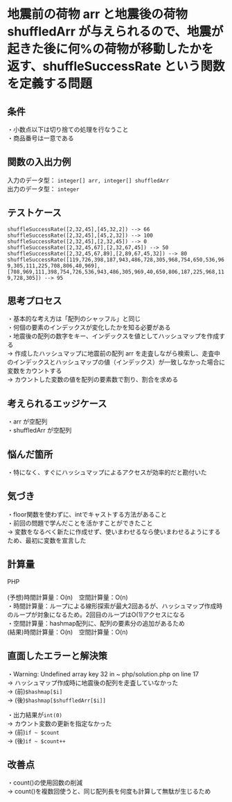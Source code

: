 # 地震前の荷物 arr と地震後の荷物 shuffledArr が与えられるので、地震が起きた後に何%の荷物が移動したかを返す、shuffleSuccessRate という関数を定義する問題

## 条件
・小数点以下は切り捨ての処理を行なうこと<br>
・商品番号は一意である<br>

## 関数の入出力例
入力のデータ型： `integer[] arr, integer[] shuffledArr`<br>
出力のデータ型： `integer`<br>

## テストケース
`shuffleSuccessRate([2,32,45],[45,32,2]) --> 66`<br>
`shuffleSuccessRate([2,32,45],[45,2,32]) --> 100`<br>
`shuffleSuccessRate([2,32,45],[2,32,45]) --> 0`<br>
`shuffleSuccessRate([2,32,45,67],[2,32,67,45]) --> 50`<br>
`shuffleSuccessRate([2,32,45,67,89],[2,89,67,45,32]) --> 80`<br>
`shuffleSuccessRate([119,726,398,187,943,486,728,305,968,754,650,536,969,305,111,225,708,806,40,969],[708,969,111,398,754,726,536,943,486,305,969,40,650,806,187,225,968,119,728,305]) --> 95`<br>

## 思考プロセス
・基本的な考え方は「配列のシャッフル」と同じ<br>
・何個の要素のインデックスが変化したかを知る必要がある<br>
・地震後の配列の数字をキー、インデックスを値としてハッシュマップを作成する<br>
→ 作成したハッシュマップに地震前の配列 arr を走査しながら検索し、走査中のインデックスとハッシュマップの値（インデックス）が一致しなかった場合に変数をカウントする<br>
→ カウントした変数の値を配列の要素数で割り、割合を求める<br>

## 考えられるエッジケース
・arr が空配列<br>
・shuffledArr が空配列<br>

## 悩んだ箇所
・特になく、すぐにハッシュマップによるアクセスが効率的だと勘付いた<br>

## 気づき
・floor関数を使わずに、intでキャストする方法があること<br>
・前回の問題で学んだことを活かすことができたこと<br>
→ 変数をなるべく新たに作成せず、使いまわせるなら使いまわせるようにするため、最初に変数を宣言した<br>

## 計算量
PHP<br>                                                                        
(予想)時間計算量：O(n)　空間計算量：O(n)<br>
・時間計算量：ループによる線形探索が最大2回あるが、ハッシュマップ作成時のループが対象になるため。2回目のループはO(1)アクセスになる<br>
・空間計算量：hashmap配列に、配列の要素分の追加があるため<br>
(結果)時間計算量：O(n)　空間計算量：O(n)<br>

## 直面したエラーと解決策
・Warning: Undefined array key 32 in ~ php/solution.php on line 17<br>
→ ハッシュマップ作成時に地震後の配列を走査していなかった<br>
→ (前)`$hashmap[$i]`<br>
→ (後)`$hashmap[$shuffledArr[$i]]`<br>

・出力結果が`int(0)`<br>
→ カウント変数の更新を指定なかった<br>
→ (前)`if ~ $count`<br>
→ (後)`if ~ $count++`<br>

## 改善点
・count()の使用回数の削減<br>
→ count()を複数回使うと、同じ配列長を何度も計算して無駄が生じるため<br>
